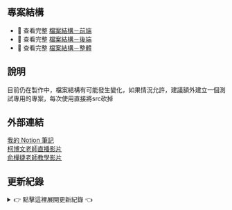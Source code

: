 ## 專案結構
- 📁 查看完整 [檔案結構－前端](./docs/檔案結構－前端.txt)
- 📁 查看完整 [檔案結構－後端](./docs/檔案結構－後端.txt)
- 📁 查看完整 [檔案結構－整體](./docs/檔案結構－整體.txt)


## 說明
目前仍在製作中，檔案結構有可能發生變化，如果情況允許，建議額外建立一個測試專用的專案，每次使用直接將src砍掉


## 外部連結
[我的 Notion 筆記](https://www.notion.so/1d5d07d9b596803dbaabc42779d44084)<br>
[柯博文老師直播影片](https://www.youtube.com/playlist?list=PLkvu6TsdkQFqvlhPJt8uYu9Lpg8yEzb6h)<br>
[俞樺捷老師教學影片](https://www.youtube.com/playlist?list=PLuE5-ADiU3JKsMI5ecbCViOAyx0L3tWXH)<br>


## 更新紀錄

<details>
<summary>👉 點擊這裡展開更新紀錄 👈</summary>

<hr>

<details>
<summary>0613｜會員設定區塊抓資料庫資料顯示</summary>

- **新增**
  - 會員設定根據帳號渲染對應的資料(上方資訊與帳號密碼未實作)
  - 訂單API實作(未檢查並放到前端)

- **補充**
  - 會員設定用的快煩死了，就先這樣了

</details>

<details>
<summary>0615｜協助整合檔案</summary>

- **新增**
  - 完整的檔案整合

</details>

<details>
<summary>0612｜優化後端API</summary>

- **新增**
  - 註冊時檢查帳號與郵箱是否重複的後端API實作
- **更新**
  - 優化後端API，將 login、register 純手打一次
  - 將前端連結後端網址全部用 main.js 變更
  - 會員頁面寫死的內容改為變數

</details>

<details>
<summary>0611｜註冊頁面檢查帳號與郵箱是否有重複</summary>

- **新增**
  - 註冊時檢查帳號與郵箱是否重複的後端API實作
- **更新**
  - railway雲端部屬 v0.3 完成，可從前端部屬丟data到雲端資料庫

- **補充**
  - 這次的後端就是用看GPT的內容純手打一次，確實有了一些心得，對後端的聯繫也有了一些感悟，準備將之前直接貼上的也手打一次

</details>

<details>
<summary>0610｜railway雲端部屬除錯</summary>

- **更新**
  - 註冊功能檢查邏輯更新
  - railway的後端除錯完成，可順利用後端網址抓到雲端SQL資料

</details>

<details>
<summary>0609｜測試railway全端部屬</summary>

- **新增**
  - railway前後端連接GitHub部屬測試
- **更新**
  - 分離式部屬資料庫改為alwaysdata測試

</details>

<details>
<summary>0608｜進度丟失</summary>

- **新增**
  - 忘記更新了什麼，找不到紀錄了

</details>

<details>
<summary>0607｜註冊密碼加密與登入功能實作</summary>

- **新增**
  - 註冊密碼使用 bcrypt插件 進行 HASH加密
- **更新**
  - login功能委託GPT完成(尚未搞懂)
  - railway的users資料表重構

</details>

<details>
<summary>0606｜後端index.js插件功能拆分</summary>

- **新增**
  - 根據.env設定選擇當前資料庫
- **更新**
  - 將插件功能從後端index.js中拆出方便維護(cors、session、routes)
  - 建立login基本架構(未實作)

</details>

<details>
<summary>0605｜測試Azure雲端部屬與註冊資料傳到SQL</summary>

- **新增**
  - Azure雲端部屬，可抓取上面的SQL資料
- **更新**
  - 後端網站檔案重構(邏輯：index => routes => controllers => models => dao )
  - 註冊功能的資料順利上傳SQL

- **補充**
  - 感謝尤乙淳同學提供今天上課內容檔案

</details>

<details>
<summary>0604｜測試雲端分離式部屬與前端重構</summary>

- **新增**
  - 前端使用 Vercel 部屬，有人進入網頁時才會消耗額度，月初刷新
  - 後端使用 Render 部屬，每月可開啟 750 小時與限量額度，月初刷新(似乎可以自動休眠)
  - 資料庫使用 Railway 部屬，放上去後不用開啟也可以抓到資料
- **更新**
  - 前端網站檔案重構(邏輯：View => Page => Area)
  - 字體檔案從 ttf 轉為 woff2(更省空間)

</details>

<details>
<summary>0603｜註冊驗證碼實作</summary>

- **新增**
  - 註冊頁面的驗證碼圖片(需用cmd開後端)
  - 註冊頁面的驗證功能，但還需搞懂(需用cmd開後端)

- **補充**
  - 測試HTML連接後端部屬沒問題，但VUE還未測試

</details>

<details>
<summary>0602｜前端設計基本結束</summary>

- **新增**
  - 後端連接雲端部屬抓取資料
- **更新**
  - 登入、註冊、會員頁面主體完成，未來應該只做細調

</details>

<details>
<summary>0529｜細調響應式設計與會員專區地址</summary>

- **新增**
  - 會員專區新增地址欄位
- **更新**
  - 登入與註冊頁面響應式細調

</details>

<details>
<summary>0528｜登入Vue頁面CSS重製完成</summary>

- **新增**
  - 會員專區HTML轉Vue完成
  - 資料庫的會員資料表初期設計
- **更新**
  - 登入頁面響應式完成

- **補充**
  - WEB>membersArea.js的說明不會再丟了吧，今天完全沒問純手寫出來了！

</details>

<details>
<summary>0527｜登入與註冊Vue頁面CSS重製(未完成)</summary>

- **更新**
  - 登入頁面歡迎區響應式完成、登入區未調整
  - 註冊頁面響應式重製完成

</details>

<details>
<summary>0526｜登入頁面CSS重製(未完成)</summary>

- **新增**
  - CSS響應式標準模板(感謝尤乙淳同學提供的樣板)
- **更新**
  - 開始將登入頁面的CSS完全重製，目前進度到設定版面寬度

- **補充**
  - 響應式用的好煩，不太受控。但有尤提供的區塊寫法後好寫多了

</details>

<details>
<summary>0525｜會員專區HTML設計完成</summary>

- **新增**
  - 完整書籍資料EXCEL表格
- **更新**
  - 會員頁面完整設計完成，但只實裝個人設定分區

</details>

<details>
<summary>0524｜會員介面設定功能初期設計</summary>

- **新增**
  - 完整書籍資料EXCEL表格
- **更新**
  - 會員頁面設定區HTML設計

</details>

<details>
<summary>0523｜檔案結構重構與建立會員VUE</summary>

- **新增**
  - Vue會員頁面簡易建立完成
  - 會員頁面功能HTML功能規劃
  - 通用浮窗元件
- **更新**
  - 檔案結構整體重構
  - 登入區引用新增22條名言作者

</details>

<details>
<summary>0522｜註冊頁面驗證條件完善與響應式精修</summary>

- **更新**
  - 註冊頁面響應式設計細微調整並美化
  - 驗證條件細條規則與提示詞
  - 註冊步驟元件所有文字整理至 data.message 集中管理

</details>

<details>
<summary>0521｜註冊頁面完成元件化、驗證條件與響應式</summary>

- **更新**
  - 註冊頁面完成元件化
  - 註冊頁面基本驗證功能完成
  - 註冊頁面基本響應式設計完成

- **補充**
  - v-model 傳資料一定要傳需要的值就好，不要整個物件都丟進去，深刻的教訓

</details>

<details>
<summary>0520｜註冊頁面Step1完成元件化與驗證條件</summary>

- **更新**
  - 註冊頁面的 Step1 完成元件化
  - Step1 的帳號、密碼、重複密碼的驗證功能完成

</details>

<details>
<summary>0519｜更新字體與 VUE 註冊頁面元件化 (未完成)</summary>

- **新增**
  - src新增王翰宗開源系列字體(根目錄有設捷徑)
- **更新**
  - 註冊頁面嘗試元件化，但尚未完成

</details>

<details>
<summary>0518｜會員專區 WEB 與 登入註冊 VUE</summary>

- **新增**
  - 會員專區初步功能完成
  - 增加 檔案結構與待更新 備忘文件
- **更新**
  - 將 登入與註冊 轉成VUE寫法(src資料夾)

- **補充**
  - 會員的個人簡介摺疊有夠難做

</details>

<details>
#<summary>0517｜註冊與登入頁面 - WEB 初版</summary>

- **新增**
  - 登入頁面大致效果展示
  - 註冊頁面簡易流程展示(未完成)
  - 使用 Themes.css 來統一管理主題顏色

</details>

</details>